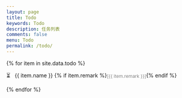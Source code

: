 ```yaml
---
layout: page
title: Todo
keywords: Todo
description: 任务列表
comments: false
menu: Todo
permalink: /todo/
---
```


<style>
.todo-item-remark {
    color:grey;
    font-size:12px;
    vertical-align:middle;
}
</style>

{% for item in site.data.todo %}

<!--
<span style="display:inline-block;text-indent:1em;">{{ forloop.index0 }}. </span>
-->

<span>&#x23f3;&nbsp;&nbsp;</span> <span>{{ item.name }}</span> {% if item.remark %}<span class="todo-item-remark">[{{ item.remark }}]</span>{% endif %}

{% endfor %}
